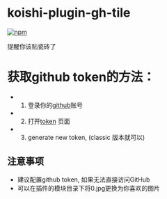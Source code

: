 # koishi-plugin-gh-tile

[![npm](https://img.shields.io/npm/v/koishi-plugin-gh-tile?style=flat-square)](https://www.npmjs.com/package/koishi-plugin-gh-tile)

提醒你该贴瓷砖了

# 获取github token的方法：
- 1. 登录你的[github](https://github.com)账号
- 2. 打开[token](https://github.com/settings/tokens) 页面
- 3. generate new token, (classic 版本就可以)

## 注意事项

- 建议配置github token, 如果无法直接访问GitHub
- 可以在插件的模块目录下将0.jpg更换为你喜欢的图片